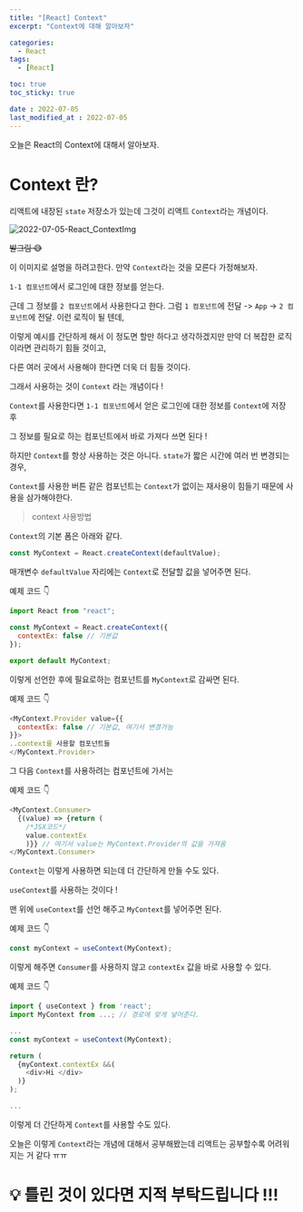```yaml
---
title: "[React] Context"
excerpt: "Context에 대해 알아보자"

categories:
  - React
tags:
  - [React]

toc: true
toc_sticky: true

date : 2022-07-05
last_modified_at : 2022-07-05
---
```


오늘은 React의 Context에 대해서 알아보자.

# Context 란?

리액트에 내장된 `state` 저장소가 있는데 그것이 리액트 `Context`라는 개념이다.

![2022-07-05-React_ContextImg](https://user-images.githubusercontent.com/11023303/177318373-fed98657-70b0-4a8f-806a-f6d4967e9983.png)

~~발그림 😅~~

이 이미지로 설명을 하려고한다. 만약 `Context`라는 것을 모른다 가정해보자.

`1-1 컴포넌트`에서 로그인에 대한 정보를 얻는다.

근데 그 정보를 `2 컴포넌트`에서 사용한다고 한다. 그럼 `1 컴포넌트`에 전달 -> `App` -> `2 컴포넌트`에 전달. 이런 로직이 될 텐데,

이렇게 예시를 간단하게 해서 이 정도면 할만 하다고 생각하겠지만 만약 더 복잡한 로직이라면 관리하기 힘들 것이고,

다른 여러 곳에서 사용해야 한다면 더욱 더 힘들 것이다.

그래서 사용하는 것이 `Context` 라는 개념이다 !

`Context`를 사용한다면 `1-1 컴포넌트`에서 얻은 로그인에 대한 정보를 `Context`에 저장 후

그 정보를 필요로 하는 컴포넌트에서 바로 가져다 쓰면 된다 !

하지만 `Context`를 항상 사용하는 것은 아니다. `state`가 짧은 시간에 여러 번 변경되는 경우,

`Context`를 사용한 버튼 같은 컴포넌트는 `Context`가 없이는 재사용이 힘들기 때문에 사용을 삼가해야한다.

> context 사용방법

`Context`의 기본 폼은 아래와 같다.

```javascript
const MyContext = React.createContext(defaultValue);
```

매개변수 `defaultValue` 자리에는 `Context`로 전달할 값을 넣어주면 된다.

예제 코드 👇

```javascript
import React from "react";

const MyContext = React.createContext({
  contextEx: false // 기본값
});

export default MyContext;
```

이렇게 선언한 후에 필요로하는 컴포넌트를 `MyContext`로 감싸면 된다.

예제 코드 👇

```javascript
<MyContext.Provider value={{
  contextEx: false // 기본값, 여기서 변경가능
}}> 
..context를 사용할 컴포넌트들
</MyContext.Provider>
```

그 다음 `Context`를 사용하려는 컴포넌트에 가서는

예제 코드 👇

```javascript
<MyContext.Consumer>
  {(value) => {return (
    /*JSX코드*/
    value.contextEx
    )}} // 여기서 value는 MyContext.Provider의 값을 가져옴
</MyContext.Consumer>
```

`Context`는 이렇게 사용하면 되는데 더 간단하게 만들 수도 있다.

`useContext`를 사용하는 것이다 !

맨 위에 `useContext`를 선언 해주고 `MyContext`를 넣어주면 된다.

예제 코드 👇

```javascript
const myContext = useContext(MyContext);
```

이렇게 해주면 `Consumer`를 사용하지 않고 `contextEx` 값을 바로 사용할 수 있다.

예제 코드 👇

```javascript
import { useContext } from 'react';
import MyContext from ...; // 경로에 맞게 넣어준다.

...
const myContext = useContext(MyContext);

return (
  {myContext.contextEx &&(
    <div>Hi </div>
  )}
);

...
```

이렇게 더 간단하게 `Context`를 사용할 수도 있다. 

오늘은 이렇게 `Context`라는 개념에 대해서 공부해봤는데 리액트는 공부할수록 어려워지는 거 같다 ㅠㅠ

# 💡 틀린 것이 있다면 지적 부탁드립니다 !!!